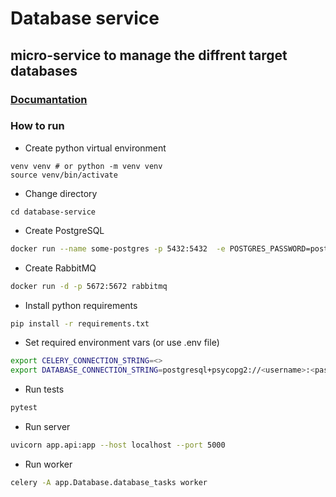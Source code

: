 
# Database service
## micro-service to manage the diffrent target databases
### [Documantation](http://localhost:5000/docs)
### How to run  
* Create python virtual environment 
```
venv venv # or python -m venv venv 
source venv/bin/activate
```

* Change directory
```
cd database-service
```

* Create PostgreSQL
```bash
docker run --name some-postgres -p 5432:5432  -e POSTGRES_PASSWORD=postgres -d postgres
```

* Create RabbitMQ
```bash
docker run -d -p 5672:5672 rabbitmq
```

* Install python requirements
```bash
pip install -r requirements.txt
```
* Set required environment vars (or use .env file) 
```bash
export CELERY_CONNECTION_STRING=<>
export DATABASE_CONNECTION_STRING=postgresql+psycopg2://<username>:<password>@<hostname>/<database>
```

* Run tests 
```bash
pytest
```
* Run server
```bash
uvicorn app.api:app --host localhost --port 5000
```
* Run worker 
```bash
celery -A app.Database.database_tasks worker
```
